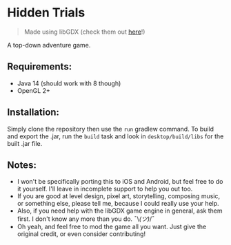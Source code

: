 # Hidden Trials
> Made using libGDX (check them out <a href="https://libgdx.com">here</a>!)

A top-down adventure game.

## Requirements:
* Java 14 (should work with 8 though)
* OpenGL 2+

## Installation:
Simply clone the repository then use the `run` gradlew command. To build and export the .jar, run the `build` task and look in `desktop/build/libs` for the built .jar file.

## Notes:
* I won't be specifically porting this to iOS and Android, but feel free to do it yourself. I'll leave in incomplete support to help you out too.
* If you are good at level design, pixel art, storytelling, composing music, or something else, please tell me, because I could really use your help.
* Also, if you need help with the libGDX game engine in general, ask them first. I don't know any more than you do. ¯\\_(ツ)_/¯
* Oh yeah, and feel free to mod the game all you want. Just give the original credit, or even consider contributing!
